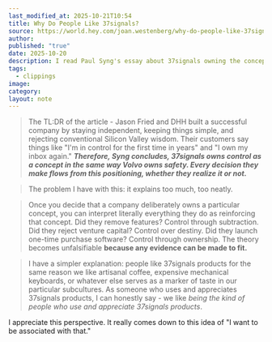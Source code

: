 ```yaml
---
last_modified_at: 2025-10-21T10:54
title: Why Do People Like 37signals?
source: https://world.hey.com/joan.westenberg/why-do-people-like-37signals-af7c8abf
author:
published: "true"
date: 2025-10-20
description: I read Paul Syng's essay about 37signals owning the concept of "control" and as a long-term user and follower of the brand // products, I don't agree with the take. The TL:DR of the article - Jason Fried and DHH built a successful company by staying independent, keeping things simple, and rejecting conventional Silicon Valley wisdom. T...
tags:
  - clippings
image:
category:
layout: note
---
```

> The TL:DR of the article - Jason Fried and DHH built a successful company by staying independent, keeping things simple, and rejecting conventional Silicon Valley wisdom. Their customers say things like "I'm in control for the first time in years" and "I own my inbox again." ***Therefore, Syng concludes, 37signals owns control as a concept in the same way Volvo owns safety. Every decision they make flows from this positioning, whether they realize it or not.***  
  
> The problem I have with this: it explains too much, too neatly.  
  
> Once you decide that a company deliberately owns a particular concept, you can interpret literally everything they do as reinforcing that concept. Did they remove features? Control through subtraction. Did they reject venture capital? Control over destiny. Did they launch one-time purchase software? Control through ownership. The theory becomes unfalsifiable **because any evidence can be made to fit.**  
  
> I have a simpler explanation: people like 37signals products for the same reason we like artisanal coffee, expensive mechanical keyboards, or whatever else serves as a marker of taste in our particular subcultures. As someone who uses and appreciates 37signals products, I can honestly say - we like *being the kind of people who use and appreciate 37signals products*.

I appreciate this perspective. It really comes down to this idea of "I want to be associated with that."